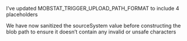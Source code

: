 I’ve updated MOBSTAT_TRIGGER_UPLOAD_PATH_FORMAT to include 4 placeholders

We have now sanitized the sourceSystem value before constructing the blob path to ensure it doesn’t contain any invalid or unsafe characters
